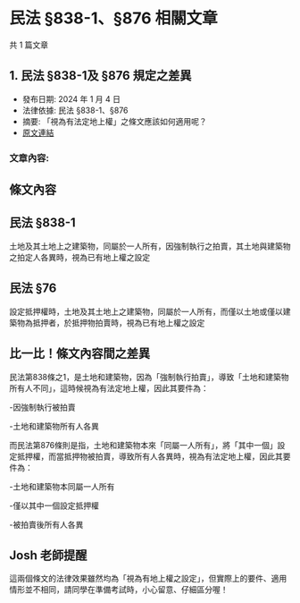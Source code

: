 # 民法 §838-1、§876 相關文章

共 1 篇文章

## 1. 民法 §838-1及 §876 規定之差異

- 發布日期: 2024 年 1 月 4 日
- 法律依據: 民法 §838-1、§876
- 摘要: 「視為有法定地上權」之條文應該如何適用呢？
- [原文連結](https://www.jasper-realestate.com/%e6%b0%91%e6%b3%95-838-1%e5%8f%8a-876-%e8%a6%8f%e5%ae%9a%e4%b9%8b%e5%b7%ae%e7%95%b0/)

### 文章內容:

## 條文內容

## 民法 §838-1

土地及其土地上之建築物，同屬於一人所有，因強制執行之拍賣，其土地與建築物之拍定人各異時，視為已有地上權之設定

## 民法 §76

設定抵押權時，土地及其土地上之建築物，同屬於一人所有，而僅以土地或僅以建築物為抵押者，於抵押物拍賣時，視為已有地上權之設定

## 比一比！條文內容間之差異

民法第838條之1，是土地和建築物，因為「強制執行拍賣」，導致「土地和建築物所有人不同」，這時候視為有法定地上權，因此其要件為：

-因強制執行被拍賣

-土地和建築物所有人各異

而民法第876條則是指，土地和建築物本來「同屬一人所有」，將「其中一個」設定抵押權，而當抵押物被拍賣，導致所有人各異時，視為有法定地上權，因此其要件為：

-土地和建築物本同屬一人所有

-僅以其中一個設定抵押權

-被拍賣後所有人各異

## Josh 老師提醒

這兩個條文的法律效果雖然均為「視為有地上權之設定」，但實際上的要件、適用情形並不相同，請同學在準備考試時，小心留意、仔細區分喔！